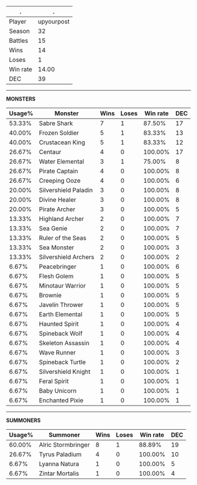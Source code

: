 .|.
|-|-
Player|upyourpost
Season|32
Battles|15
Wins|14
Loses|1
Win rate|14.00
DEC|39

---
**MONSTERS**

Usage%|Monster|Wins|Loses|Win rate|DEC|
-|-|-|-|-|-|
53.33%|Sabre Shark|7|1|87.50%|17|
40.00%|Frozen Soldier|5|1|83.33%|13|
40.00%|Crustacean King|5|1|83.33%|12|
26.67%|Centaur|4|0|100.00%|17|
26.67%|Water Elemental|3|1|75.00%|8|
26.67%|Pirate Captain|4|0|100.00%|8|
26.67%|Creeping Ooze|4|0|100.00%|6|
20.00%|Silvershield Paladin|3|0|100.00%|8|
20.00%|Divine Healer|3|0|100.00%|8|
20.00%|Pirate Archer|3|0|100.00%|5|
13.33%|Highland Archer|2|0|100.00%|7|
13.33%|Sea Genie|2|0|100.00%|7|
13.33%|Ruler of the Seas|2|0|100.00%|5|
13.33%|Sea Monster|2|0|100.00%|3|
13.33%|Silvershield Archers|2|0|100.00%|2|
6.67%|Peacebringer|1|0|100.00%|6|
6.67%|Flesh Golem|1|0|100.00%|5|
6.67%|Minotaur Warrior|1|0|100.00%|5|
6.67%|Brownie|1|0|100.00%|5|
6.67%|Javelin Thrower|1|0|100.00%|5|
6.67%|Earth Elemental|1|0|100.00%|5|
6.67%|Haunted Spirit|1|0|100.00%|4|
6.67%|Spineback Wolf|1|0|100.00%|4|
6.67%|Skeleton Assassin|1|0|100.00%|4|
6.67%|Wave Runner|1|0|100.00%|3|
6.67%|Spineback Turtle|1|0|100.00%|2|
6.67%|Silvershield Knight|1|0|100.00%|1|
6.67%|Feral Spirit|1|0|100.00%|1|
6.67%|Baby Unicorn|1|0|100.00%|1|
6.67%|Enchanted Pixie|1|0|100.00%|1|

---
**SUMMONERS**

Usage%|Summoner|Wins|Loses|Win rate|DEC|
-|-|-|-|-|-|
60.00%|Alric Stormbringer|8|1|88.89%|19|
26.67%|Tyrus Paladium|4|0|100.00%|10|
6.67%|Lyanna Natura|1|0|100.00%|5|
6.67%|Zintar Mortalis|1|0|100.00%|4|
